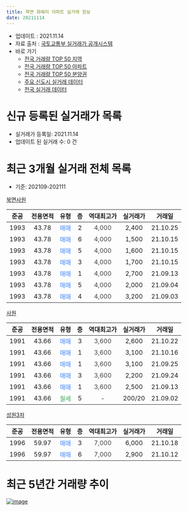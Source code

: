 ```yaml
---
title: 북면 화해리 아파트 실거래 정보
date: 20211114
---
```


* 업데이트 : 2021.11.14
* 자료 출처 : [국토교통부 실거래가 공개시스템](http://rt.molit.go.kr)
* 바로 가기
    * [전국 거래량 TOP 50 지역](https://apt-info.github.io/apt-trade-info/tr)
    * [전국 거래량 TOP 50 아파트](https://apt-info.github.io/apt-trade-info/ta)
    * [전국 거래량 TOP 50 분양권](https://apt-info.github.io/apt-trade-info/tb)
    * [주요 신도시 실거래 데이터](https://apt-info.github.io/apt-trade-info/newtown)
    * [전국 실거래 데이터](https://apt-info.github.io/apt-trade-info/all)



<script async src="https://pagead2.googlesyndication.com/pagead/js/adsbygoogle.js"></script>
<!-- 기본광고 -->
<ins class="adsbygoogle"
     style="display:block"
     data-ad-client="ca-pub-1142216861245946"
     data-ad-slot="4805727019"
     data-ad-format="auto"
     data-full-width-responsive="true"></ins>
<script>
     (adsbygoogle = window.adsbygoogle || []).push({});
</script>


# 신규 등록된 실거래가 목록

* 실거래가 등록일: 2021.11.14
* 업데이트 된 실거래 수: 0 건




<script async src="https://pagead2.googlesyndication.com/pagead/js/adsbygoogle.js"></script>
<!-- 기본광고 -->
<ins class="adsbygoogle"
     style="display:block"
     data-ad-client="ca-pub-1142216861245946"
     data-ad-slot="4805727019"
     data-ad-format="auto"
     data-full-width-responsive="true"></ins>
<script>
     (adsbygoogle = window.adsbygoogle || []).push({});
</script>


# 최근 3개월 실거래 전체 목록
* 기준: 202109-202111


[북면사원](https://search.naver.com/search.naver?query=%EB%B6%81%EB%A9%B4%EC%82%AC%EC%9B%90)

|준공|전용면적|유형|층|역대최고가|실거래가|거래일|
|:---:|:---:|:---:|:---:|:---:|:---:|:---:|
|1993|43.78|<span style="color:#4285F3">매매</span>|2|<span style="color:#444444">4,000</span>|2,400|21.10.25|
|1993|43.78|<span style="color:#4285F3">매매</span>|6|<span style="color:#444444">4,000</span>|1,500|21.10.15|
|1993|43.78|<span style="color:#4285F3">매매</span>|5|<span style="color:#444444">4,000</span>|1,600|21.10.15|
|1993|43.78|<span style="color:#4285F3">매매</span>|3|<span style="color:#444444">4,000</span>|1,700|21.10.15|
|1993|43.78|<span style="color:#4285F3">매매</span>|1|<span style="color:#444444">4,000</span>|2,700|21.09.13|
|1993|43.78|<span style="color:#4285F3">매매</span>|5|<span style="color:#444444">4,000</span>|2,000|21.09.04|
|1993|43.78|<span style="color:#4285F3">매매</span>|4|<span style="color:#444444">4,000</span>|3,200|21.09.03|

[사원](https://search.naver.com/search.naver?query=%EC%82%AC%EC%9B%90)

|준공|전용면적|유형|층|역대최고가|실거래가|거래일|
|:---:|:---:|:---:|:---:|:---:|:---:|:---:|
|1991|43.66|<span style="color:#4285F3">매매</span>|3|<span style="color:#444444">3,600</span>|2,600|21.10.22|
|1991|43.66|<span style="color:#4285F3">매매</span>|1|<span style="color:#444444">3,600</span>|3,100|21.10.16|
|1991|43.66|<span style="color:#4285F3">매매</span>|1|<span style="color:#444444">3,600</span>|3,100|21.09.25|
|1991|43.66|<span style="color:#4285F3">매매</span>|3|<span style="color:#444444">3,600</span>|2,200|21.09.24|
|1991|43.66|<span style="color:#4285F3">매매</span>|1|<span style="color:#444444">3,600</span>|2,500|21.09.13|
|1991|43.66|<span style="color:#34A853">월세</span>|5|<span style="color:#444444">-</span>|200/20|21.09.02|

[성원3차](https://search.naver.com/search.naver?query=%EC%84%B1%EC%9B%903%EC%B0%A8)

|준공|전용면적|유형|층|역대최고가|실거래가|거래일|
|:---:|:---:|:---:|:---:|:---:|:---:|:---:|
|1996|59.97|<span style="color:#4285F3">매매</span>|3|<span style="color:#444444">7,000</span>|6,000|21.10.18|
|1996|59.97|<span style="color:#4285F3">매매</span>|6|<span style="color:#444444">7,000</span>|2,900|21.10.12|



<script async src="https://pagead2.googlesyndication.com/pagead/js/adsbygoogle.js"></script>
<!-- 기본광고 -->
<ins class="adsbygoogle"
     style="display:block"
     data-ad-client="ca-pub-1142216861245946"
     data-ad-slot="4805727019"
     data-ad-format="auto"
     data-full-width-responsive="true"></ins>
<script>
     (adsbygoogle = window.adsbygoogle || []).push({});
</script>


# 최근 5년간 거래량 추이


<div style="width:100%;">
    <canvas id="deal_progress" height="200"></canvas>
</div>

<script>
new Chart(document.getElementById("deal_progress"), {
    type: 'line',
    data: {
        labels: ['16.01','16.02','16.03','16.04','16.05','16.06','16.07','16.08','16.09','16.10','16.11','16.12','17.01','17.02','17.03','17.04','17.05','17.06','17.07','17.08','17.09','17.10','17.11','17.12','18.03','18.04','18.05','18.06','18.07','18.08','18.09','18.10','18.11','18.12','19.01','19.03','19.04','19.05','19.06','19.07','19.08','19.09','19.10','19.11','19.12','20.01','20.02','20.03','20.04','20.05','20.06','20.07','20.08','20.09','20.10','20.11','20.12','21.01','21.02','21.03','21.04','21.05','21.06','21.07','21.08','21.09','21.10'],
        datasets: [{
            label: '매매/분양권',
            data: [5,8,2,6,1,7,5,0,7,5,2,0,2,6,3,7,5,3,4,2,1,4,1,4,1,4,4,4,4,1,5,5,3,4,2,5,1,3,5,8,5,1,3,8,7,2,6,6,3,3,4,6,4,3,4,7,7,5,5,10,9,9,2,2,4,6,8],
            borderColor: "rgba(66, 133, 243, 1)",
            backgroundColor: "rgba(66, 133, 243, 0.05)",
            borderWidth: 1,
            pointRadius: 0,
            fill: false,
            lineTension: 0
        },{
            label: '전/월세',
            data: [2,1,0,1,1,0,0,1,0,1,1,1,0,1,1,1,0,1,2,0,0,0,0,0,3,0,1,2,0,2,1,0,0,0,2,0,2,0,2,0,1,0,0,1,0,1,1,0,2,1,1,0,1,5,2,3,1,2,2,0,2,1,0,0,0,1,0],
            borderColor: "rgba(255, 90, 0, 1)",
            backgroundColor: "rgba(255, 90, 0, 0.05)",
            borderWidth: 1,
            pointRadius: 0,
            fill: false,
            lineTension: 0
        },{
            label: '합계',
            data: [7,9,2,7,2,7,5,1,7,6,3,1,2,7,4,8,5,4,6,2,1,4,1,4,4,4,5,6,4,3,6,5,3,4,4,5,3,3,7,8,6,1,3,9,7,3,7,6,5,4,5,6,5,8,6,10,8,7,7,10,11,10,2,2,4,7,8],
            borderColor: "rgba(0, 0, 0, 1)",
            backgroundColor: "rgba(0, 0, 0, 0.03)",
            borderWidth: 0.1,
            pointRadius: 0,
            fill: true,
            lineTension: 0
        }
        ]
    },
    options: {
        responsive: true,
        title: {
            display: false
        },
        tooltips: {
            mode: 'index',
            intersect: false
        },
        hover: {
            mode: 'nearest',
            intersect: true
        },
        scales: {
            xAxes: [{
                display: true,
                scaleLabel: {
                    display: true,
                    labelString: '년/월'
                }
            }],
            yAxes: [{
                display: true,
                ticks: {
                    suggestedMin: 0,
                },
                scaleLabel: {
                    display: true,
                    labelString: '실거래 수'
                }
            }]
        }
    }
});

</script>


[![image](https://apt-info.github.io/images/2020-01-03-apt-trade-info/1024x500.png)](https://play.google.com/store/apps/details?id=com.aptinfo.apttradeinfo)

